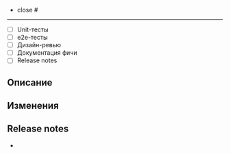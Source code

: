 <!-- Если этот PR закрывает Issue, то укажи ссылку на него. Используй доступные ключевые слова (см. https://docs.github.com/en/get-started/writing-on-github/working-with-advanced-formatting/using-keywords-in-issues-and-pull-requests). -->
- close #

---

<!-- Чеклист. Лишние пункты можно удалить если изменения не подразумевают их наличие. Иначе, необходимо обоснование по каждому пункту. -->
- [ ] Unit-тесты
- [ ] e2e-тесты
- [ ] Дизайн-ревью
- [ ] Документация фичи
- [ ] Release notes

## Описание

<!--
По возможности, напиши подробности о том, что делает PR.

Добавь ссылки на связанные задачи, если такие есть. Это позволит легче разобраться откуда росли
"ноги".

Пример:
- related to #123
-->

## Изменения

<!--
Перечисли изменения и причины по которым они сделаны, если это по какой-то причине не очевидно.
В будущем это поможет ответить почему было сделано именно так.

Если всё прозрачно, то игнорируй этот заголовок.
-->

## Release notes
-
<!-- 
Необходимо описать основные изменения, которые будут отображены в release notes релиза, в который попадет задача
Формат следующий:
- Если вы не хотите, чтобы в Release notes попала информация о вашем PR, то оставьте просто "-"
- Изменения нужно сгруппировать в секции. Можно указать несколько секций, порядок не важен. Секция должна быть заголовом второго уровня (`## ${заголовок}`). Ниже список секций
  - Новые компоненты
  - Улучшения
  - Исправления
  - Документация
  - Зависимости
  - BREAKING CHANGE
- В каждой секции нужно указать список изменений
- Каждый пункт изменений должен начинаться с '-'
- Если изменение касается какого-то конкретного компонента, то его название должно быть указано и отделено от описания через ':'
Пример:
> - CustomSelect: поправлен баг с неправильным позиционированием

или

> - [CustomSelect](https://vkui.io/${version}/components/custom-select): поправил баг с неправильным позиционированием 

- Если изменений по одному компоненту несколько, их нужно указать в следующем формате
> - CustomSelect:
>   - Поправлен баг с позиционированием
>   - Добавлен новый props

- Если изменение не касается конкретного компонента, то его нужно также указать через '-' и далее в свободной форме
Пример:
> - Переделан механизм отображения всех модальных окон

- Для каждого пункта можно добавить дополнительную информацию. Ее можно указать на следующей строке после описания изменения

Пример:
> ## Новые компоненты
> - Button: компонент, для отображения кнопок
> Более подробное описание
> {Картинка нового компонента}

-->
